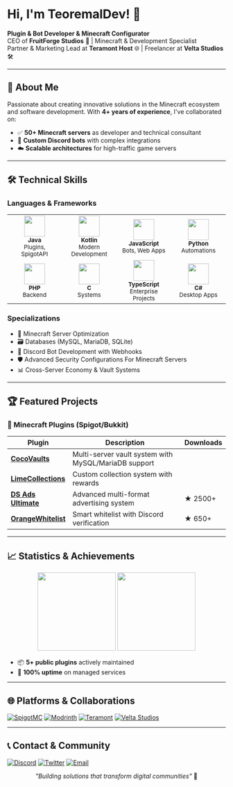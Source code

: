 # Hi, I'm TeoremalDev! 👋

**Plugin & Bot Developer & Minecraft Configurator**  
CEO of **FruitForge Studios** 🍉 | Minecraft & Development Specialist  
Partner & Marketing Lead at **Teramont Host** 🌐 | Freelancer at **Velta Studios** 🛠️

---

## 🌟 About Me

Passionate about creating innovative solutions in the Minecraft ecosystem and software development. With **4+ years of experience**, I've collaborated on:

- ✅ **50+ Minecraft servers** as developer and technical consultant
- 🤖 **Custom Discord bots** with complex integrations
- ☁️ **Scalable architectures** for high-traffic game servers

---

## 🛠️ Technical Skills

### Languages & Frameworks
<table>
  <tr>
    <td align="center" width="110">
      <img src="https://img.icons8.com/color/96/java-coffee-cup-logo--v1.png" width="48"/><br>
      <sub><b>Java</b></sub><br>
      <sup>Plugins, SpigotAPI</sup>
    </td>
    <td align="center" width="110">
      <img src="https://img.icons8.com/color/96/kotlin.png" width="48"/><br>
      <sub><b>Kotlin</b></sub><br>
      <sup>Modern Development</sup>
    </td>
    <td align="center" width="110">
      <img src="https://img.icons8.com/color/96/javascript--v1.png" width="48"/><br>
      <sub><b>JavaScript</b></sub><br>
      <sup>Bots, Web Apps</sup>
    </td>
    <td align="center" width="110">
      <img src="https://img.icons8.com/color/96/python--v1.png" width="48"/><br>
      <sub><b>Python</b></sub><br>
      <sup>Automations</sup>
    </td>
  </tr>
  <tr>
    <td align="center">
      <img src="https://img.icons8.com/color/96/php.png" width="48"/><br>
      <sub><b>PHP</b></sub><br>
      <sup>Backend</sup>
    </td>
    <td align="center">
      <img src="https://img.icons8.com/color/96/c-programming.png" width="48"/><br>
      <sub><b>C</b></sub><br>
      <sup>Systems</sup>
    </td>
    <td align="center">
      <img src="https://img.icons8.com/color/96/typescript.png" width="48"/><br>
      <sub><b>TypeScript</b></sub><br>
      <sup>Enterprise Projects</sup>
    </td>
    <td align="center">
      <img src="https://img.icons8.com/color/96/c-sharp-logo.png" width="48"/><br>
      <sub><b>C#</b></sub><br>
      <sup>Desktop Apps</sup>
    </td>
  </tr>
</table>

### Specializations
- 🔧 Minecraft Server Optimization
- 🗃️ Databases (MySQL, MariaDB, SQLite)
- 🤖 Discord Bot Development with Webhooks
- 🛡️ Advanced Security Configurations For Minecraft Servers
- 📊 Cross-Server Economy & Vault Systems

---

## 🏆 Featured Projects

### 🔌 Minecraft Plugins (Spigot/Bukkit)
| Plugin | Description | Downloads |
|--------|-------------|-----------|
| **[CocoVaults](https://www.spigotmc.org/resources/116965/)** | Multi-server vault system with MySQL/MariaDB support 
| **[LimeCollections](https://www.spigotmc.org/resources/123139/)** | Custom collection system with rewards |
| **[DS Ads Ultimate](https://www.spigotmc.org/resources/113438/)** | Advanced multi-format advertising system | ★ 2500+ |
| **[OrangeWhitelist](https://www.spigotmc.org/resources/116656/)** | Smart whitelist with Discord verification | ★ 650+ |

---

## 📈 Statistics & Achievements

<div align="center">
  <img height="180em" src="https://github-readme-stats.vercel.app/api?username=TeoremalDev&show_icons=true&theme=radical"/>
  <img height="180em" src="https://github-readme-stats.vercel.app/api/top-langs/?username=TeoremalDev&layout=compact&theme=radical"/>
</div>


- 📦 **5+ public plugins** actively maintained
- 🚀 **100% uptime** on managed services

---

## 🌐 Platforms & Collaborations

[![SpigotMC](https://img.shields.io/badge/SpigotMC-§3-EF2D5E?logo=spigotmc)](https://www.spigotmc.org/resources/authors/zxyretrohackyxz.1571934/)
[![Modrinth](https://img.shields.io/badge/Modrinth-00AF5C?logo=modrinth)](https://modrinth.com/user/TeoremalDev)
[![Teramont](https://img.shields.io/badge/Teramont_Host-Partner-9F00FF)](https://teramont.net)
[![Velta Studios](https://img.shields.io/badge/Velta_Studios-Freelancer-FF6B6B)](https://veltastudios.com)

---

## 📞 Contact & Community

[![Discord](https://img.shields.io/badge/Join_My_Discord-5865F2?logo=discord)](https://fruitforge.com/discord)
[![Twitter](https://img.shields.io/badge/Follow_on_X-000000?logo=twitter)](https://x.com/TeoremalDev)
[![Email](https://img.shields.io/badge/Professional_Contact-D14836?logo=gmail)](mailto:teoremaldev@gmail.com)

<div align="center">
  <i>"Building solutions that transform digital communities"</i> 🚀
</div>